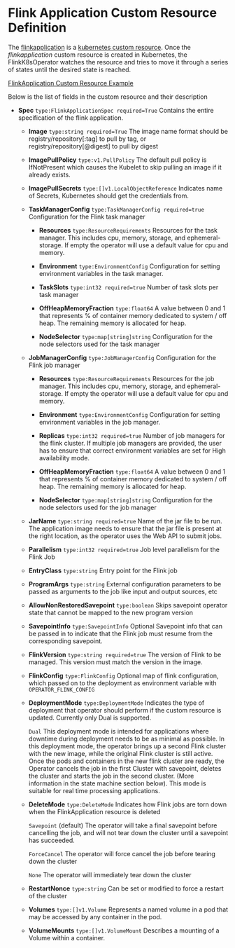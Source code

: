 # Flink Application Custom Resource Definition
The [flinkapplication](https://github.com/lyft/flinkk8soperator/blob/master/deploy/crd.yaml) is a [kubernetes custom resource](https://kubernetes.io/docs/concepts/extend-kubernetes/api-extension/custom-resources/). Once the *flinkapplication* custom resource is created in Kubernetes, the FlinkK8sOperator watches the resource and tries to move it through a series of states until the desired state is reached.

[FlinkApplication Custom Resource Example](https://github.com/lyft/flinkk8soperator/blob/master/examples/wordcount/flink-operator-custom-resource.yaml)

Below is the list of fields in the custom resource and their description

* **Spec** `type:FlinkApplicationSpec required=True`
  Contains the entire specification of the flink application.

  * **Image** `type:string required=True`
    The image name format should be registry/repository[:tag] to pull by tag, or registry/repository[@digest] to pull by digest

  * **ImagePullPolicy** `type:v1.PullPolicy`
    The default pull policy is IfNotPresent which causes the Kubelet to skip pulling an image if it already exists.

  * **ImagePullSecrets** `type:[]v1.LocalObjectReference`
    Indicates name of Secrets, Kubernetes should get the credentials from.

  * **TaskManagerConfig** `type:TaskManagerConfig required=true`
    Configuration for the Flink task manager

    * **Resources** `type:ResourceRequirements`
      Resources for the task manager. This includes cpu, memory, storage, and ephemeral-storage. If empty the operator will
      use a default value for cpu and memory.

    * **Environment** `type:EnvironmentConfig`
      Configuration for setting environment variables in the task manager.

    * **TaskSlots** `type:int32 required=true`
      Number of task slots per task manager

    * **OffHeapMemoryFraction** `type:float64`
      A value between 0 and 1 that represents % of container memory dedicated to system / off heap. The
      remaining memory is allocated for heap.

    * **NodeSelector** `type:map[string]string`
      Configuration for the node selectors used for the task manager

  * **JobManagerConfig** `type:JobManagerConfig`
    Configuration for the Flink job manager

    * **Resources** `type:ResourceRequirements`
      Resources for the job manager. This includes cpu, memory, storage, and ephemeral-storage. If empty the operator will
      use a default value for cpu and memory.

    * **Environment** `type:EnvironmentConfig`
      Configuration for setting environment variables in the job manager.

    * **Replicas** `type:int32 required=true`
      Number of job managers for the flink cluster. If multiple job managers are provided, the user has to ensure that
      correct environment variables are set for High availability mode.

    * **OffHeapMemoryFraction** `type:float64`
      A value between 0 and 1 that represents % of container memory dedicated to system / off heap. The
      remaining memory is allocated for heap.

    * **NodeSelector** `type:map[string]string`
      Configuration for the node selectors used for the job manager

  * **JarName** `type:string required=true`
    Name of the jar file to be run. The application image needs to ensure that the jar file is present at the right location, as
    the operator uses the Web API to submit jobs.

  * **Parallelism** `type:int32 required=true`
    Job level parallelism for the Flink Job

  * **EntryClass** `type:string`
    Entry point for the Flink job

  * **ProgramArgs** `type:string`
    External configuration parameters to be passed as arguments to the job like input and output sources, etc
    
  * **AllowNonRestoredSavepoint** `type:boolean`
    Skips savepoint operator state that cannot be mapped to the new program version  

  * **SavepointInfo** `type:SavepointInfo`
    Optional Savepoint info that can be passed in to indicate that the Flink job must resume from the corresponding savepoint.

  * **FlinkVersion** `type:string required=true`
    The version of Flink to be managed. This version must match the version in the image.

  * **FlinkConfig** `type:FlinkConfig`
    Optional map of flink configuration, which passed on to the deployment as environment variable with `OPERATOR_FLINK_CONFIG`

  * **DeploymentMode** `type:DeploymentMode`
    Indicates the type of deployment that operator should perform if the custom resource is updated. Currently only Dual is supported.

    `Dual` This deployment mode is intended for applications where downtime during deployment needs to be as minimal as possible. In this deployment mode, the operator brings up a second Flink cluster with the new image, while the original Flink cluster is still active. Once the pods and containers in the new flink cluster are ready, the Operator cancels the job in the first Cluster with savepoint, deletes the cluster and starts the job in the second cluster. (More information in the state machine section below). This mode is suitable for real time processing applications.

  * **DeleteMode** `type:DeleteMode`
    Indicates how Flink jobs are torn down when the FlinkApplication resource is deleted

    `Savepoint` (default) The operator will take a final savepoint before cancelling the job, and will not tear down the cluster until a savepoint has succeeded.

    `ForceCancel` The operator will force cancel the job before tearing down the cluster

    `None` The operator will immediately tear down the cluster

  * **RestartNonce** `type:string`
    Can be set or modified to force a restart of the cluster

  * **Volumes** `type:[]v1.Volume`
    Represents a named volume in a pod that may be accessed by any container in the pod.

  * **VolumeMounts** `type:[]v1.VolumeMount`
    Describes a mounting of a Volume within a container.
